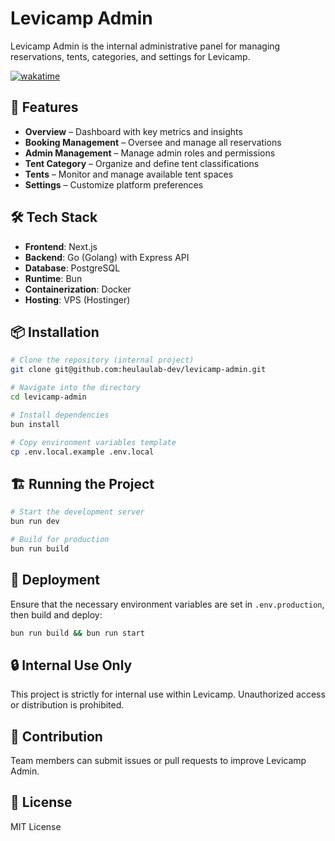 # Levicamp Admin

Levicamp Admin is the internal administrative panel for managing reservations, tents, categories, and settings for Levicamp.

[![wakatime](https://wakatime.com/badge/user/27d5225c-9070-4e66-bf63-1eb7ba5e2293/project/99eaf0a0-e819-43c6-a73e-f9a07196e949.svg)](https://wakatime.com/badge/user/27d5225c-9070-4e66-bf63-1eb7ba5e2293/project/99eaf0a0-e819-43c6-a73e-f9a07196e949)

## 🚀 Features
- **Overview** – Dashboard with key metrics and insights
- **Booking Management** – Oversee and manage all reservations
- **Admin Management** – Manage admin roles and permissions
- **Tent Category** – Organize and define tent classifications
- **Tents** – Monitor and manage available tent spaces
- **Settings** – Customize platform preferences

## 🛠 Tech Stack
- **Frontend**: Next.js
- **Backend**: Go (Golang) with Express API
- **Database**: PostgreSQL
- **Runtime**: Bun
- **Containerization**: Docker
- **Hosting**: VPS (Hostinger)

## 📦 Installation
```sh
# Clone the repository (internal project)
git clone git@github.com:heulaulab-dev/levicamp-admin.git

# Navigate into the directory
cd levicamp-admin

# Install dependencies
bun install

# Copy environment variables template
cp .env.local.example .env.local
```

## 🏗 Running the Project
```sh
# Start the development server
bun run dev

# Build for production
bun run build
```

## 🚀 Deployment
Ensure that the necessary environment variables are set in `.env.production`, then build and deploy:
```sh
bun run build && bun run start
```

## 🔒 Internal Use Only
This project is strictly for internal use within Levicamp. Unauthorized access or distribution is prohibited.

## 🤝 Contribution
Team members can submit issues or pull requests to improve Levicamp Admin.

## 📜 License
MIT License
